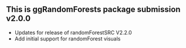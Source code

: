 This is ggRandomForests package submission v2.0.0
--------------------------------------------------------------------------------
* Updates for release of randomForestSRC V2.2.0
* Add initial support for randomForest visuals
